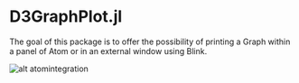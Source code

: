 # D3GraphPlot.jl

The goal of this package is to offer the possibility of printing a Graph within a panel of Atom or in an external window using Blink.

![alt atomintegration](http://i.imgur.com/YOr2wzV.png)
